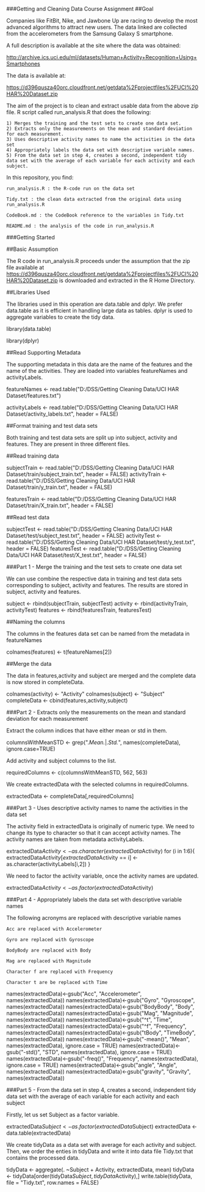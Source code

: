 ###Getting and Cleaning Data Course Assignment
##Goal

Companies like FitBit, Nike, and Jawbone Up are racing to develop the most advanced algorithms to attract new users. The data linked are collected from the accelerometers from the Samsung Galaxy S smartphone.

A full description is available at the site where the data was obtained:

http://archive.ics.uci.edu/ml/datasets/Human+Activity+Recognition+Using+Smartphones

The data is available at:

https://d396qusza40orc.cloudfront.net/getdata%2Fprojectfiles%2FUCI%20HAR%20Dataset.zip

The aim of the project is to clean and extract usable data from the above zip file. R script called run_analysis.R that does the following:

    1) Merges the training and the test sets to create one data set.
    2) Extracts only the measurements on the mean and standard deviation for each measurement.
    3) Uses descriptive activity names to name the activities in the data set
    4) Appropriately labels the data set with descriptive variable names.
    5) From the data set in step 4, creates a second, independent tidy data set with the average of each variable for each activity and each subject.

In this repository, you find:

    run_analysis.R : the R-code run on the data set

    Tidy.txt : the clean data extracted from the original data using run_analysis.R

    CodeBook.md : the CodeBook reference to the variables in Tidy.txt

    README.md : the analysis of the code in run_analysis.R

    

###Getting Started

##Basic Assumption

The R code in run_analysis.R proceeds under the assumption that the zip file available at https://d396qusza40orc.cloudfront.net/getdata%2Fprojectfiles%2FUCI%20HAR%20Dataset.zip is downloaded and extracted in the R Home Directory.

##Libraries Used

The libraries used in this operation are data.table and dplyr. We prefer data.table as it is efficient in handling large data as tables. dplyr is used to aggregate variables to create the tidy data.

library(data.table)

library(dplyr)

##Read Supporting Metadata

The supporting metadata in this data are the name of the features and the name of the activities. They are loaded into variables featureNames and activityLabels.

featureNames <- read.table("D:/DSS/Getting Cleaning Data/UCI HAR Dataset/features.txt")

activityLabels <- read.table("D:/DSS/Getting Cleaning Data/UCI HAR Dataset/activity_labels.txt", header = FALSE)

##Format training and test data sets

Both training and test data sets are split up into subject, activity and features. They are present in three different files.

##Read training data

subjectTrain <- read.table("D:/DSS/Getting Cleaning Data/UCI HAR Dataset/train/subject_train.txt", header = FALSE)
activityTrain <- read.table("D:/DSS/Getting Cleaning Data/UCI HAR Dataset/train/y_train.txt", header = FALSE)

featuresTrain <- read.table("D:/DSS/Getting Cleaning Data/UCI HAR Dataset/train/X_train.txt", header = FALSE)

##Read test data

subjectTest <- read.table("D:/DSS/Getting Cleaning Data/UCI HAR Dataset/test/subject_test.txt", header = FALSE)
activityTest <- read.table("D:/DSS/Getting Cleaning Data/UCI HAR Dataset/test/y_test.txt", header = FALSE)
featuresTest <- read.table("D:/DSS/Getting Cleaning Data/UCI HAR Dataset/test/X_test.txt", header = FALSE)

###Part 1 - Merge the training and the test sets to create one data set

We can use combine the respective data in training and test data sets corresponding to subject, activity and features. The results are stored in subject, activity and features.

subject <- rbind(subjectTrain, subjectTest)
activity <- rbind(activityTrain, activityTest)
features <- rbind(featuresTrain, featuresTest)

##Naming the columns

The columns in the features data set can be named from the metadata in featureNames

colnames(features) <- t(featureNames[2])

##Merge the data

The data in features,activity and subject are merged and the complete data is now stored in completeData.

colnames(activity) <- "Activity"
colnames(subject) <- "Subject"
completeData <- cbind(features,activity,subject)

###Part 2 - Extracts only the measurements on the mean and standard deviation for each measurement

Extract the column indices that have either mean or std in them.

columnsWithMeanSTD <- grep(".*Mean.*|.*Std.*", names(completeData), ignore.case=TRUE)

Add activity and subject columns to the list. 

requiredColumns <- c(columnsWithMeanSTD, 562, 563)

We create extractedData with the selected columns in requiredColumns.

extractedData <- completeData[,requiredColumns]

###Part 3 - Uses descriptive activity names to name the activities in the data set

The activity field in extractedData is originally of numeric type. We need to change its type to character so that it can accept activity names. The activity names are taken from metadata activityLabels.

extractedData$Activity <- as.character(extractedData$Activity)
for (i in 1:6){
extractedData$Activity[extractedData$Activity == i] <- as.character(activityLabels[i,2])
}

We need to factor the activity variable, once the activity names are updated.

extractedData$Activity <- as.factor(extractedData$Activity)

###Part 4 - Appropriately labels the data set with descriptive variable names

The following acronyms are replaced with descriptive variable names

    Acc are replaced with Accelerometer

    Gyro are replaced with Gyroscope

    BodyBody are replaced with Body

    Mag are replaced with Magnitude

    Character f are replaced with Frequency

    Character t are be replaced with Time

names(extractedData)<-gsub("Acc", "Accelerometer", names(extractedData))
names(extractedData)<-gsub("Gyro", "Gyroscope", names(extractedData))
names(extractedData)<-gsub("BodyBody", "Body", names(extractedData))
names(extractedData)<-gsub("Mag", "Magnitude", names(extractedData))
names(extractedData)<-gsub("^t", "Time", names(extractedData))
names(extractedData)<-gsub("^f", "Frequency", names(extractedData))
names(extractedData)<-gsub("tBody", "TimeBody", names(extractedData))
names(extractedData)<-gsub("-mean()", "Mean", names(extractedData), ignore.case = TRUE)
names(extractedData)<-gsub("-std()", "STD", names(extractedData), ignore.case = TRUE)
names(extractedData)<-gsub("-freq()", "Frequency", names(extractedData), ignore.case = TRUE)
names(extractedData)<-gsub("angle", "Angle", names(extractedData))
names(extractedData)<-gsub("gravity", "Gravity", names(extractedData))

###Part 5 - From the data set in step 4, creates a second, independent tidy data set with the average of each variable for each activity and each subject

Firstly, let us set Subject as a factor variable.

extractedData$Subject <- as.factor(extractedData$Subject)
extractedData <- data.table(extractedData)

We create tidyData as a data set with average for each activity and subject. Then, we order the enties in tidyData and write it into data file Tidy.txt that contains the processed data.

tidyData <- aggregate(. ~Subject + Activity, extractedData, mean)
tidyData <- tidyData[order(tidyData$Subject,tidyData$Activity),]
write.table(tidyData, file = "Tidy.txt", row.names = FALSE)
